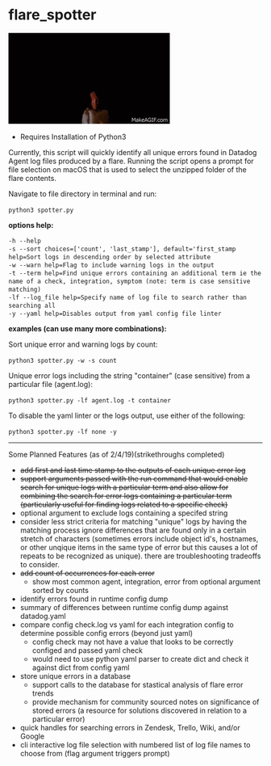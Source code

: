# flare_spotter

![flare gun image](https://github.com/MikeTarkington/flare_spotter/blob/master/flare_gun.gif?raw=true)

- Requires Installation of Python3

Currently, this script will quickly identify all unique errors found in Datadog Agent log files produced by a flare. Running the script opens a prompt for file selection on macOS that is used to select the unzipped folder of the flare contents.

Navigate to file directory in terminal and run:

`python3 spotter.py`

**options help:**

```
-h --help
-s --sort choices=['count', 'last_stamp'], default='first_stamp help=Sort logs in descending order by selected attribute
-w --warn help=Flag to include warning logs in the output
-t --term help=Find unique errors containing an additional term ie the name of a check, integration, symptom (note: term is case sensitive matching)
-lf --log_file help=Specify name of log file to search rather than searching all
-y --yaml help=Disables output from yaml config file linter
```

**examples (can use many more combinations):**

Sort unique error and warning logs by count:

`python3 spotter.py -w -s count`

Unique error logs including the string "container" (case sensitive) from a particular file (agent.log):

`python3 spotter.py -lf agent.log -t container`

To disable the yaml linter or the logs output, use either of the following:

`python3 spotter.py -lf none -y`

------------------------------------------------

Some Planned Features (as of 2/4/19)(strikethroughs completed)
- ~~add first and last time stamp to the outputs of each unique error log~~
- ~~support arguments passed with the run command that would enable search for unique logs with a particular term and also allow for combining the search for error logs containing a particular term (particularly useful for finding logs related to a specific check)~~
- optional argument to exclude logs containing a specifed string
- consider less strict criteria for matching "unique" logs by having the matching process ignore differences that are found only in a certain stretch of characters (sometimes errors include object id's, hostnames, or other unqique items in the same type of error but this causes a lot of repeats to be recognized as unique).  there are troubleshooting tradeoffs to consider.
- ~~add count of occurrences for each error~~
    - show most common agent, integration, error from optional argument sorted by counts
- identify errors found in runtime config dump
- summary of differences between runtime config dump against datadog.yaml
- compare config check.log vs yaml for each integration config to determine possible config errors (beyond just yaml)
    - config check may not have a value that looks to be correctly configed and passed yaml check
    - would need to use python yaml parser to create dict and check it against dict from config yaml
- store unique errors in a database
    - support calls to the database for stastical analysis of flare error trends
    - provide mechanism for community sourced notes on significance of stored errors (a resource for solutions discovered in relation to a particular error)
- quick handles for searching errors in Zendesk, Trello, Wiki, and/or Google
- cli interactive log file selection with numbered list of log file names to choose from (flag argument triggers prompt)
